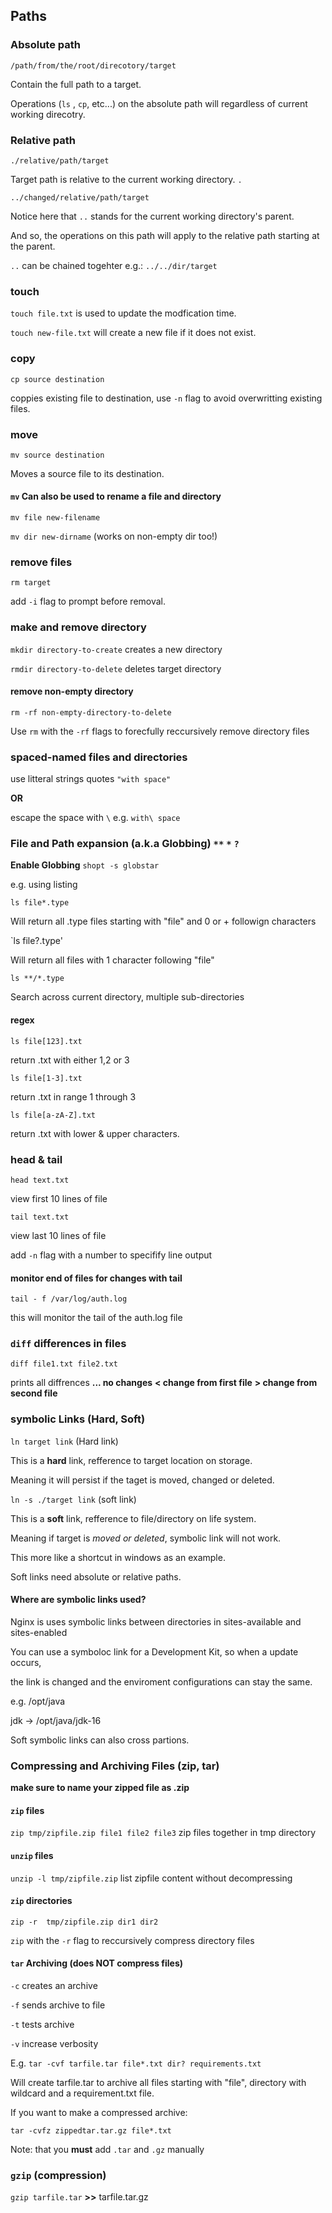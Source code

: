 ## Paths
### Absolute path
`/path/from/the/root/direcotory/target`

Contain the full path to a target. 

Operations (`ls` , `cp`, etc...) on the absolute path will regardless of current working direcotry. 

### Relative path

`./relative/path/target`

Target path is relative to the current working directory. `.` 

`../changed/relative/path/target`

Notice here that `..` stands for the current working directory's parent. 

And so, the operations on this path will apply to the relative path starting at the parent.

`..` can be chained togehter e.g.: `../../dir/target`

### touch 
`touch file.txt` is used to update the modfication time.

`touch new-file.txt` will create a new file if it does not exist.

### copy
`cp source destination`

coppies existing file to destination, use `-n` flag to avoid overwritting existing files.

### move
`mv source destination`

Moves a source file to its destination.

#### `mv` Can also be used to rename a file and directory

`mv file new-filename`

`mv dir new-dirname`
(works on non-empty dir too!)

### remove files
`rm target`

add `-i` flag to prompt before removal.

### make and remove directory

`mkdir directory-to-create` creates a new directory

`rmdir directory-to-delete` deletes target directory

#### remove non-empty directory
`rm -rf non-empty-directory-to-delete`

Use `rm` with the `-rf` flags to forecfully reccursively remove directory files 

### spaced-named files and directories

use litteral strings quotes `"with space"`

**OR**

escape the space with `\` e.g. `with\ space`

### File and Path expansion (a.k.a Globbing) `**` `*` `?`

**Enable Globbing**
`shopt -s globstar`

e.g. using listing

`ls file*.type`

Will return all .type files starting with "file" and 0 or + followign characters

`ls file?.type' 

Will return all files with 1 character following "file"

`ls **/*.type`

Search across current directory, multiple sub-directories

#### regex

`ls file[123].txt`

return .txt with either 1,2 or 3 

`ls file[1-3].txt`

return .txt in range 1 through 3

`ls file[a-zA-Z].txt`

return .txt with lower & upper characters.

### head & tail

`head text.txt`

view first 10 lines of file

`tail text.txt` 

view last 10 lines of file

add `-n` flag with a number to specifify line output

#### monitor end of files for changes with tail

`tail - f /var/log/auth.log`

this will monitor the tail of the auth.log file 

### `diff` differences in files

`diff file1.txt file2.txt`

prints all diffrences
**... no changes**
**< change from first file**
**> change from second file**

### symbolic Links (Hard, Soft)

`ln target link` (Hard link)

This is a **hard** link, refference to target location on storage.

Meaning it will persist if the taget is moved, changed or deleted.

`ln -s ./target link` (soft link)

This is a **soft** link, refference to file/directory on life system.

Meaning if target is *moved or deleted*, symbolic link will not work.

This more like a shortcut in windows as an example.

Soft links need absolute or relative paths.

#### Where are symbolic links used?

Nginx is uses symbolic links between directories in sites-available and sites-enabled


You can use a symboloc link for a Development Kit, so when a update occurs, 

the link is changed and the enviroment configurations can stay the same.

e.g. /opt/java 

jdk -> /opt/java/jdk-16

Soft symbolic links can also cross partions.

### Compressing and Archiving Files (zip, tar)
**make sure to name your zipped file as .zip**
#### `zip` files
`zip tmp/zipfile.zip file1 file2 file3` zip files together in tmp directory
#### `unzip` files
`unzip -l tmp/zipfile.zip` list zipfile content without decompressing

#### `zip` directories
`zip -r  tmp/zipfile.zip dir1 dir2`

`zip` with the `-r` flag to reccursively compress directory files

#### `tar` Archiving (does NOT compress files)

`-c` creates an archive 

`-f` sends archive to file

`-t` tests archive

`-v` increase verbosity 

E.g. `tar -cvf tarfile.tar file*.txt dir? requirements.txt`

Will create tarfile.tar to archive all files starting with "file", directory with wildcard and a requirement.txt file.

If you want to make a compressed archive:

`tar -cvfz zippedtar.tar.gz file*.txt`

Note: that you **must** add `.tar` and `.gz` manually

### `gzip` (compression)

`gzip tarfile.tar`
**>>** tarfile.tar.gz




